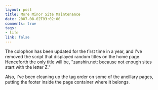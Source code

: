 ```yaml
--- 
layout: post
title: More Minor Site Maintenance
date: 2007-08-02T03:02:00
comments: true
tags:
- life
link: false
---
```

The colophon has been updated for the first time in a year, and I've removed the script that displayed random titles on the home page.  Henceforth the only title will be, "zanshin.net: because not enough sites start with the letter Z."

Also, I've been cleaning up the tag order on some of the ancillary pages, putting the footer inside the page container where it belongs.
